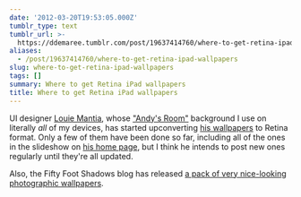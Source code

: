 ```yaml
---
date: '2012-03-20T19:53:05.000Z'
tumblr_type: text
tumblr_url: >-
  https://ddemaree.tumblr.com/post/19637414760/where-to-get-retina-ipad-wallpapers
aliases:
  - /post/19637414760/where-to-get-retina-ipad-wallpapers
slug: where-to-get-retina-ipad-wallpapers
tags: []
summary: Where to get Retina iPad wallpapers
title: Where to get Retina iPad wallpapers
---
```


UI designer [Louie Mantia](http://mantia.me/), whose ["Andy's Room"](http://mantia.me/wallpaper/andys-room/) background I use on literally _all_ of my devices, has started upconverting [his wallpapers](http://mantia.me/) to Retina format. Only a few of them have been done so far, including all of the ones in the slideshow on [his home page](http://mantia.me/), but I think he intends to post new ones regularly until they're all updated.

Also, the Fifty Foot Shadows blog has released [a pack of very nice-looking photographic wallpapers](http://fiftyfootshadows.net/2012/03/19/retina-ipad/).